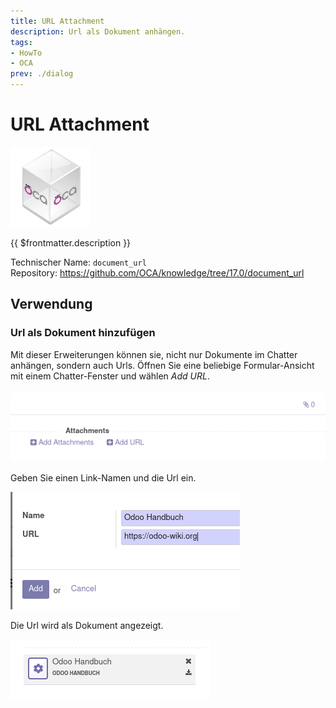 ```yaml
---
title: URL Attachment
description: Url als Dokument anhängen.
tags:
- HowTo
- OCA
prev: ./dialog
---
```

# URL Attachment
![icon_oca_app](attachments/icon_oca_app.png)

{{ $frontmatter.description }}

Technischer Name: `document_url`\
Repository: <https://github.com/OCA/knowledge/tree/17.0/document_url>

## Verwendung

### Url als Dokument hinzufügen

Mit dieser Erweiterungen können sie, nicht nur Dokumente im Chatter anhängen, sondern auch Urls. Öffnen Sie eine beliebige Formular-Ansicht mit einem Chatter-Fenster und wählen *Add URL*.

![](attachments/URL%20Attachment%20Add.png)

Geben Sie einen Link-Namen und die Url ein. 

![](attachments/URL%20Attachment%20Example.png)

Die Url wird als Dokument angezeigt.

![](attachments/Url%20Attachment%20Display.png)